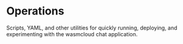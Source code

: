 # Operations

Scripts, YAML, and other utilities for quickly running, deploying, and experimenting with the wasmcloud chat application.